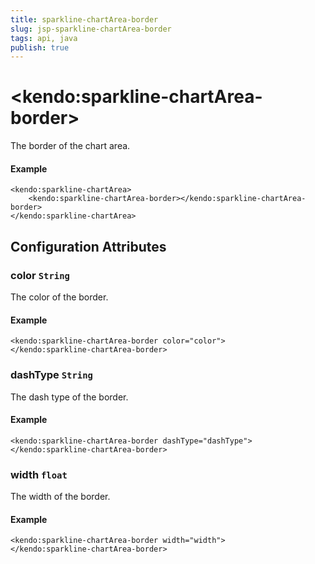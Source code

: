 ```yaml
---
title: sparkline-chartArea-border
slug: jsp-sparkline-chartArea-border
tags: api, java
publish: true
---
```


# \<kendo:sparkline-chartArea-border\>

The border of the chart area.

#### Example
    <kendo:sparkline-chartArea>
        <kendo:sparkline-chartArea-border></kendo:sparkline-chartArea-border>
    </kendo:sparkline-chartArea>

## Configuration Attributes

### color `String`

The color of the border.

#### Example
    <kendo:sparkline-chartArea-border color="color">
    </kendo:sparkline-chartArea-border>

### dashType `String`

The dash type of the border.

#### Example
    <kendo:sparkline-chartArea-border dashType="dashType">
    </kendo:sparkline-chartArea-border>

### width `float`

The width of the border.

#### Example
    <kendo:sparkline-chartArea-border width="width">
    </kendo:sparkline-chartArea-border>

